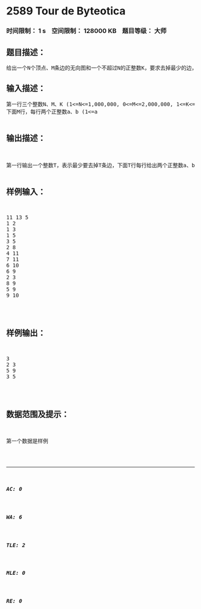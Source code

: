 # 2589 Tour de Byteotica   
### 时间限制： 1 s&nbsp;&nbsp;&nbsp;&nbsp;空间限制： 128000 KB&nbsp;&nbsp;&nbsp;&nbsp;题目等级： 大师  
## 题目描述：  

<pre>
给出一个N个顶点、M条边的无向图和一个不超过N的正整数K，要求去掉最少的边，使得编号为1~K的顶点都不在任何一个环中。
</pre>
  
  
## 输入描述：  

<pre>
第一行三个整数N、M、K (1<=N<=1,000,000, 0<=M<=2,000,000, 1<=K<=N)。  
下面M行，每行两个正整数a、b (1<=a<b<=N)，表示无向图中的一条边(a,b)。
</pre>
  
  
## 输出描述：  

<pre>
第一行输出一个整数T，表示最少要去掉T条边，下面T行每行给出两个正整数a、b (1<=a<b<=N)，表示去掉边(a,b)。
</pre>
  
  
## 样例输入：  

<pre>
11 13 5  
1 2  
1 3  
1 5  
3 5  
2 8  
4 11  
7 11  
6 10  
6 9  
2 3  
8 9  
5 9  
9 10
</pre>
  
  
## 样例输出：  

<pre>
3  
2 3  
5 9  
3 5
</pre>
  
  
## 数据范围及提示：  

<pre>
第一个数据是样例
</pre>
  
  
***  

##### AC: 0  
##### WA: 6  
##### TLE: 2  
##### MLE: 0  
##### RE: 0  
